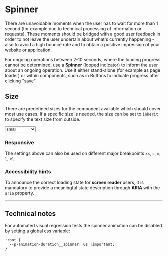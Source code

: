 # Spinner

There are unavoidable moments when the user has to wait for more than 1 second (for example due to technical processing of information or requests).
These moments should be bridged with a good user feedback in order to not leave the user uncertain about what's currently happening - also to avoid a high bounce rate and to obtain a positive impression of your website or application.

For ongoing operations between 2-10 seconds, where the loading progress cannot be determined, use a **Spinner** (looped indicator) to inform the user about an ongoing operation. Use it either stand-alone (for example as page loader) or within components, such as in Buttons to indicate progress after clicking "save".

## Size

There are predefined sizes for the component available which should cover most use cases. 
If a specific size is needed, the size can be set to `inherit` to specify the text size from outside.

<Playground :markup="sizeMarkup" :config="config">
  <select v-model="size">
    <option disabled>Select a size</option>
    <option>small</option>
    <option>medium</option>
    <option>large</option>
    <option>inherit</option>
  </select>
</Playground>

### Responsive

The settings above can also be used on different major breakpoints `xs`, `s`, `m`, `l`, `xl`.

<Playground :markup="responsive" :config="config"></Playground>

### <p-icon name="accessibility" size="medium" color="notification-neutral" aria-hidden="true"></p-icon> Accessibility hints
To announce the correct loading state for **screen reader** users, it is mandatory to provide a meaningful state description through **ARIA** with the `aria` property.

---

## Technical notes

For automated visual regression tests the spinner animation can be disabled by setting a global css variable: 

```
:root {
  --p-animation-duration__spinner: 0s !important;
}
```

<script lang="ts">
  import Vue from 'vue';
  import Component from 'vue-class-component';
  
  @Component
  export default class Code extends Vue {
    config = { themeable: true };
    
    size = 'small';
    
    get sizeMarkup() {
      const style = this.size === 'inherit' ? ' style="width: 96px; height: 96px;"' : '';
      return `<p-spinner size="${this.size}"${style} aria="{ 'aria-label': 'Loading page content' }" />`;
    }
    
    responsive =
`<p-spinner size="{ base: 'small', l: 'medium' }" aria="{ 'aria-label': 'Loading page content' }" />`;

  }
</script>

